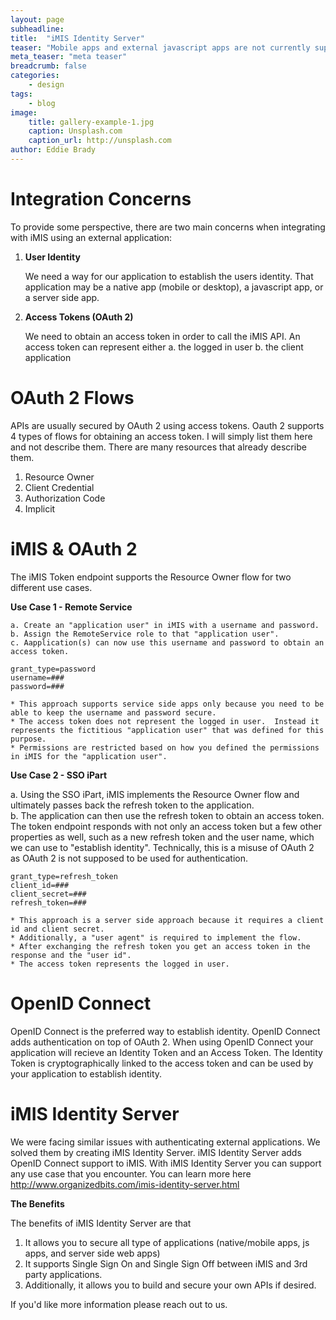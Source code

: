 ```yaml
---
layout: page
subheadline: 
title:  "iMIS Identity Server"
teaser: "Mobile apps and external javascript apps are not currently supported by iMIS.  You would need to implement a server side component on your end."
meta_teaser: "meta teaser"
breadcrumb: false
categories:
    - design
tags:
    - blog
image:
    title: gallery-example-1.jpg
    caption: Unsplash.com
    caption_url: http://unsplash.com
author: Eddie Brady
---
```


# Integration Concerns
To provide some perspective, there are two main concerns when integrating with iMIS using an external application:

1. **User Identity**

	We need a way for our application to establish the users identity.  That application may be a native app (mobile or desktop), a javascript app, or a server side app.
	
2. **Access Tokens (OAuth 2)**

    We need to obtain an access token in order to call the iMIS API.
    An access token can represent either
	a. the logged in user
	b. the client application

# OAuth 2 Flows

APIs are usually secured by OAuth 2 using access tokens.  Oauth 2 supports 4 types of flows for obtaining an access token.  I will simply list them here and not describe them.  There are many resources that already describe them.

1. Resource Owner
2. Client Credential
3. Authorization Code
4. Implicit

# iMIS & OAuth 2

The iMIS Token endpoint supports the Resource Owner flow for two different use cases.

**Use Case 1 - Remote Service** 

	a. Create an "application user" in iMIS with a username and password. 
	b. Assign the RemoteService role to that "application user".  
    c. Aapplication(s) can now use this username and password to obtain an access token.
	
	grant_type=password
	username=###
	password=###
	
	* This approach supports service side apps only because you need to be able to keep the username and password secure.
	* The access token does not represent the logged in user.  Instead it represents the fictitious "application user" that was defined for this purpose.
	* Permissions are restricted based on how you defined the permissions in iMIS for the "application user".

**Use Case 2 - SSO iPart** 

a. Using the SSO iPart, iMIS implements the Resource Owner flow and ultimately passes back the refresh token to the application.  
b. The application can then use the refresh token to obtain an access token.  The token endpoint responds with not only an access token but a few other properties as well, such as a new refresh token and the user name, which we can use to "establish identity".  Technically, this is a misuse of OAuth 2 as OAuth 2 is not supposed to be used for authentication.

	grant_type=refresh_token
	client_id=###
	client_secret=###
	refresh_token=###
	
	* This approach is a server side approach because it requires a client id and client secret. 
	* Additionally, a "user agent" is required to implement the flow.
	* After exchanging the refresh token you get an access token in the response and the "user id".
	* The access token represents the logged in user.

# OpenID Connect

OpenID Connect is the preferred way to establish identity.  OpenID Connect adds authentication on top of OAuth 2.  When using OpenID Connect your application will recieve an Identity Token and an Access Token.  The Identity Token is cryptographically linked to the access token and can be used by your application to establish identity.

# iMIS Identity Server
We were facing similar issues with authenticating external applications.  We solved them by creating iMIS Identity Server.  iMIS Identity Server adds OpenID Connect support to iMIS.  With iMIS Identity Server you can support any use case that you encounter.  You can learn more here
http://www.organizedbits.com/imis-identity-server.html

**The Benefits**

The benefits of iMIS Identity Server are that
1. It allows you to secure all type of applications (native/mobile apps, js apps, and server side web apps)
2. It supports Single Sign On and Single Sign Off between iMIS and 3rd party applications.
3. Additionally, it allows you to build and secure your own APIs if desired.

If you'd like more information please reach out to us.

